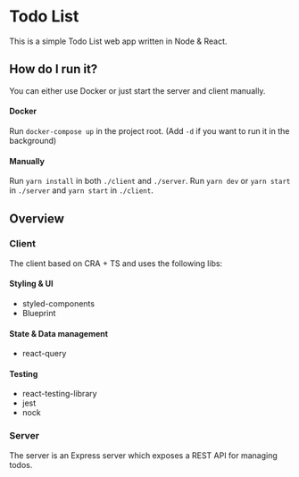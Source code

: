 # Todo List

This is a simple Todo List web app written in Node & React.

## How do I run it?

You can either use Docker or just start the server and client manually.

#### Docker

Run `docker-compose up` in the project root. (Add `-d` if you want to run it in the background)

#### Manually

Run `yarn install` in both `./client` and `./server`. Run `yarn dev` or `yarn start` in `./server` and `yarn start` in `./client`.

## Overview

### Client

The client based on CRA + TS and uses the following libs:

#### Styling & UI
- styled-components
- Blueprint

#### State & Data management
- react-query

#### Testing
- react-testing-library
- jest
- nock

### Server

The server is an Express server which exposes a REST API for managing todos.